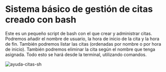 # Sistema básico de gestión de citas creado con bash

Este es un pequeño script de bash con el que crear y administrar citas. Podremos añadir el nombre de usuario, la hora de inicio de la cita y la hora de fin. También podremos listar las citas (ordenadas por nombre o por hora de inicio). También podremos eliminar la cita según el nombre que tenga asignada. Todo esto se hará desde la terminal, utilizando comandos.

![ayuda-citas-sh](https://github.com/sapoclay/gestion-citas-bash/assets/6242827/4ccf949a-bc76-4048-b399-5f1b4f041913)
